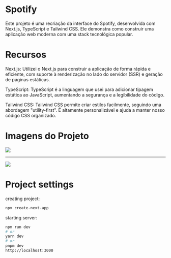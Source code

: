 # Spotify
Este projeto é uma recriação da interface do Spotify, desenvolvida com Next.js, TypeScript e Tailwind CSS. Ele demonstra como construir uma aplicação web moderna com uma stack tecnológica popular.
# Recursos
Next.js: Utilizei o Next.js para construir a aplicação de forma rápida e eficiente, com suporte à renderização no lado do servidor (SSR) e geração de páginas estáticas.

TypeScript: TypeScript é a linguagem que usei para adicionar tipagem estática ao JavaScript, aumentando a segurança e a legibilidade do código.

Tailwind CSS: Tailwind CSS permite criar estilos facilmente, seguindo uma abordagem "utility-first". É altamente personalizável e ajuda a manter nosso código CSS organizado.

# Imagens do Projeto
<img src="https://github.com/ViniciusPRO20/Spotify-interface/assets/115045547/f5703ae0-9393-490d-bd6c-2d0531b93cca"/>
<hr/>
<img src="https://github.com/ViniciusPRO20/Spotify-interface/assets/115045547/5438ba21-ef5e-434b-be35-7ae57b01c726"/>

# Project settings
creating project:
```bash
npx create-next-app
```
starting server:
```bash
npm run dev
# or
yarn dev
# or
pnpm dev
http://localhost:3000
```
